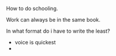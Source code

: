 How to do schooling.

Work can always be in the same book. 

In what format do i have to write the least?
- voice is quickest
- 